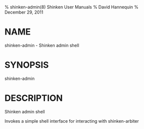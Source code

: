 % shinken-admin(8) Shinken User Manuals
% David Hannequin
% December 29, 2011

# NAME

shinken-admin - Shinken admin shell

# SYNOPSIS

shinken-admin

# DESCRIPTION

Shinken admin shell

Invokes a simple shell interface for interacting with shinken-arbiter
